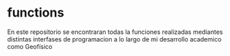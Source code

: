 # functions
En este repositorio se encontraran todas la funciones realizadas mediantes distintas interfases de programacion a lo largo de mi desarrollo academico como Geofísico
